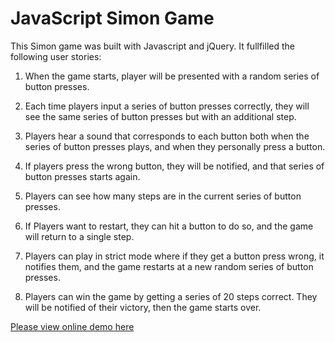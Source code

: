# JavaScript Simon Game

This Simon game was built with Javascript and jQuery. It fullfilled the following user stories:

1. When the game starts, player will be presented with a random series of button presses.

2. Each time players input a series of button presses correctly, 
they will see the same series of button presses but with an additional step.

3. Players hear a sound that corresponds to each button both when the series of button presses plays, 
and when they personally press a button.

4. If players press the wrong button, they will be notified, and that series of button presses starts again.

5. Players can see how many steps are in the current series of button presses.

6. If Players want to restart, they can hit a button to do so, and the game will return to a single step.

7. Players can play in strict mode where if they get a button press wrong, 
   it notifies them, and the game restarts at a new random series of button presses.

8. Players can win the game by getting a series of 20 steps correct. 
They will be notified of their victory, then the game starts over.

[Please view online demo here](http://htmlpreview.github.io/?https://github.com/StefanieWang/JavaScript-Simon-Game/blob/master/index.html)
